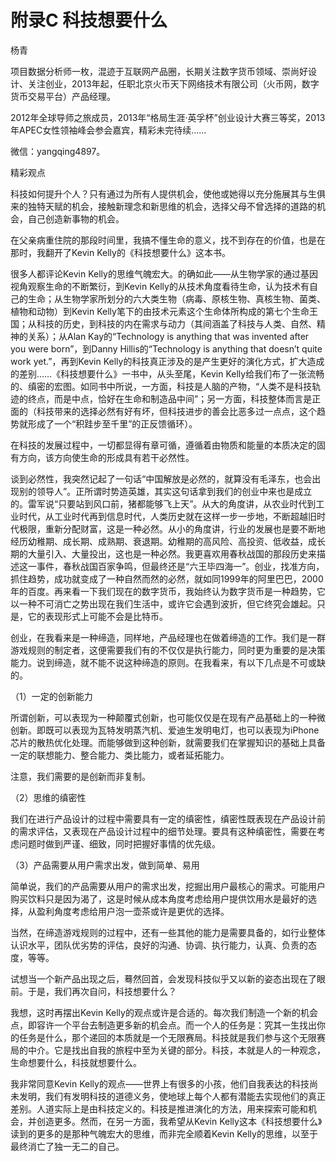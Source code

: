 # 附录C 科技想要什么

杨青

项目数据分析师一枚，混迹于互联网产品圈，长期关注数字货币领域、崇尚好设计、关注创业，2013年起，任职北京火币天下网络技术有限公司（火币网，数字货币交易平台）产品经理。

2012年全球导师之旅成员，2013年“格局生涯·英孚杯”创业设计大赛三等奖，2013年APEC女性领袖峰会参会嘉宾，精彩未完待续……

微信：yangqing4897。

精彩观点

科技如何提升个人？只有通过为所有人提供机会，使他或她得以充分施展其与生俱来的独特天赋的机会，接触新理念和新思维的机会，选择父母不曾选择的道路的机会，自己创造新事物的机会。

在父亲病重住院的那段时间里，我搞不懂生命的意义，找不到存在的价值，也是在那时，我翻开了Kevin Kelly的《科技想要什么》这本书。

很多人都评论Kevin Kelly的思维气魄宏大。的确如此——从生物学家的通过基因视角观察生命的不断繁衍，到Kevin Kelly的从技术角度看待生命，认为技术有自己的生命；从生物学家所划分的六大类生物（病毒、原核生物、真核生物、菌类、植物和动物）到Kevin Kelly笔下的由技术元素这个生命体所构成的第七个生命王国；从科技的历史，到科技的内在需求与动力（其间涵盖了科技与人类、自然、精神的关系）；从Alan Kay的“Technology is anything that was invented after you were born”，到Danny Hillis的“Technology is anything that doesn’t quite work yet.”，再到Kevin Kelly的科技真正涉及的是产生更好的演化方式，扩大造成的差别……《科技想要什么》一书中，从头至尾，Kevin Kelly给我们布了一张流畅的、缜密的宏图。如同书中所说，一方面，科技是人脑的产物，“人类不是科技轨迹的终点，而是中点，恰好在生命和制造品中间”；另一方面，科技整体而言是正面的（科技带来的选择必然有好有坏，但科技进步的善会比恶多过一点点，这个趋势就形成了一个“积跬步至千里”的正反馈循环）。

在科技的发展过程中，一切都显得有章可循，遵循着由物质和能量的本质决定的固有方向，该方向使生命的形成具有若干必然性。

谈到必然性，我突然记起了一句话“中国解放是必然的，就算没有毛泽东，也会出现别的领导人”。正所谓时势造英雄，其实这句话拿到我们的创业中来也是成立的。雷军说“只要站到风口前，猪都能够飞上天”。从大的角度讲，从农业时代到工业时代，从工业时代再到信息时代，人类历史就在这样一步一步地，不断超越旧时代极限，重新分配财富，这是一种必然。从小的角度讲，行业的发展也是要不断地经历幼稚期、成长期、成熟期、衰退期。幼稚期的高风险、高投资、低收益，成长期的大量引入、大量投出，这也是一种必然。我更喜欢用春秋战国的那段历史来描述这一事件，春秋战国百家争鸣，但最终还是“六王毕四海一”。创业，找准方向，抓住趋势，成功就变成了一种自然而然的必然，就如同1999年的阿里巴巴，2000年的百度。再来看一下我们现在的数字货币，我始终认为数字货币是一种趋势，它以一种不可消亡之势出现在我们生活中，或许它会遇到波折，但它终究会雄起。只是，它的表现形式上可能不会是比特币。

创业，在我看来是一种缔造，同样地，产品经理也在做着缔造的工作。我们是一群游戏规则的制定者，这便需要我们有的不仅仅是执行能力，同时更为重要的是决策能力。说到缔造，就不能不说这种缔造的原则。在我看来，有以下几点是不可或缺的。

（1）一定的创新能力

所谓创新，可以表现为一种颠覆式创新，也可能仅仅是在现有产品基础上的一种微创新。即既可以表现为瓦特发明蒸汽机、爱迪生发明电灯，也可以表现为iPhone芯片的散热优化处理。而能够做到这种创新，就需要我们在掌握知识的基础上具备一定的联想能力、整合能力、类比能力，或者延拓能力。

注意，我们需要的是创新而非复制。

（2）思维的缜密性

我们在进行产品设计的过程中需要具有一定的缜密性，缜密性既表现在产品设计前的需求评估，又表现在产品设计过程中的细节处理。要具有这种缜密性，需要在考虑问题时做到严谨、细致，同时把握好事情的优先级。

（3）产品需要从用户需求出发，做到简单、易用

简单说，我们的产品需要从用户的需求出发，挖掘出用户最核心的需求。可能用户购买饮料只是因为渴了，这是时候从成本角度考虑给用户提供饮用水是最好的选择，从盈利角度考虑给用户泡一壶茶或许是更优的选择。

当然，在缔造游戏规则的过程中，还有一些其他的能力是需要具备的，如行业整体认识水平，团队优劣势的评估，良好的沟通、协调、执行能力，认真、负责的态度，等等。

试想当一个新产品出现之后，蓦然回首，会发现科技似乎又以新的姿态出现在了眼前。于是，我们再次自问，科技想要什么？

我想，这时再摆出Kevin Kelly的观点或许是合适的。每次我们制造一个新的机会点，即容许一个平台去制造更多新的机会点。而一个人的任务是：究其一生找出你的任务是什么，那个递回的本质就是一个无限赛局。科技就是我们参与这个无限赛局的中介。它是找出自我的旅程中至为关键的部分。科技，本就是人的一种观念，生命想要什么，科技就想要什么。

我非常同意Kevin Kelly的观点——世界上有很多的小孩，他们自我表达的科技尚未发明，我们有发明科技的道德义务，使地球上每个人都有潜能去实现他们的真正差别。人道实际上是由科技定义的。科技是推进演化的方法，用来探索可能和机会，并创造更多。然而，在另一方面，我希望从Kevin Kelly这本《科技想要什么》读到的更多的是那种气魄宏大的思维，而非完全顺着Kevin Kelly的思维，以至于最终消亡了独一无二的自己。
